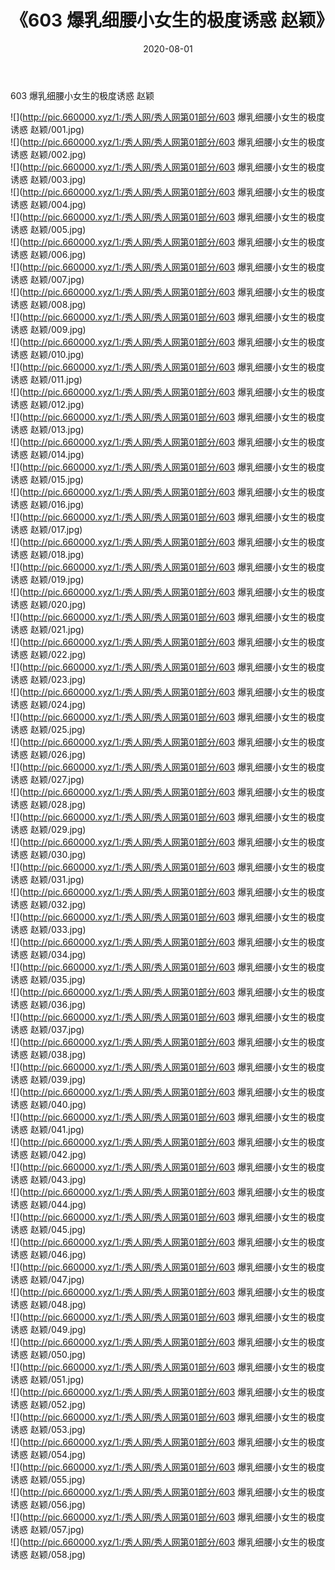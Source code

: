 ﻿---
layout: post
title:  《603 爆乳细腰小女生的极度诱惑 赵颖》
date:   2020-08-01
img: http://pic.660000.xyz/1:/秀人网/秀人网第01部分/603 爆乳细腰小女生的极度诱惑 赵颖/000.jpg
categories: [美女, 清纯, 唯美]
---

603 爆乳细腰小女生的极度诱惑 赵颖

  ![](http://pic.660000.xyz/1:/秀人网/秀人网第01部分/603 爆乳细腰小女生的极度诱惑 赵颖/001.jpg) <br> ![](http://pic.660000.xyz/1:/秀人网/秀人网第01部分/603 爆乳细腰小女生的极度诱惑 赵颖/002.jpg) <br> ![](http://pic.660000.xyz/1:/秀人网/秀人网第01部分/603 爆乳细腰小女生的极度诱惑 赵颖/003.jpg) <br> ![](http://pic.660000.xyz/1:/秀人网/秀人网第01部分/603 爆乳细腰小女生的极度诱惑 赵颖/004.jpg) <br> ![](http://pic.660000.xyz/1:/秀人网/秀人网第01部分/603 爆乳细腰小女生的极度诱惑 赵颖/005.jpg) <br> ![](http://pic.660000.xyz/1:/秀人网/秀人网第01部分/603 爆乳细腰小女生的极度诱惑 赵颖/006.jpg) <br> ![](http://pic.660000.xyz/1:/秀人网/秀人网第01部分/603 爆乳细腰小女生的极度诱惑 赵颖/007.jpg) <br> ![](http://pic.660000.xyz/1:/秀人网/秀人网第01部分/603 爆乳细腰小女生的极度诱惑 赵颖/008.jpg) <br> ![](http://pic.660000.xyz/1:/秀人网/秀人网第01部分/603 爆乳细腰小女生的极度诱惑 赵颖/009.jpg) <br> ![](http://pic.660000.xyz/1:/秀人网/秀人网第01部分/603 爆乳细腰小女生的极度诱惑 赵颖/010.jpg) <br> ![](http://pic.660000.xyz/1:/秀人网/秀人网第01部分/603 爆乳细腰小女生的极度诱惑 赵颖/011.jpg) <br> ![](http://pic.660000.xyz/1:/秀人网/秀人网第01部分/603 爆乳细腰小女生的极度诱惑 赵颖/012.jpg) <br> ![](http://pic.660000.xyz/1:/秀人网/秀人网第01部分/603 爆乳细腰小女生的极度诱惑 赵颖/013.jpg) <br> ![](http://pic.660000.xyz/1:/秀人网/秀人网第01部分/603 爆乳细腰小女生的极度诱惑 赵颖/014.jpg) <br> ![](http://pic.660000.xyz/1:/秀人网/秀人网第01部分/603 爆乳细腰小女生的极度诱惑 赵颖/015.jpg) <br> ![](http://pic.660000.xyz/1:/秀人网/秀人网第01部分/603 爆乳细腰小女生的极度诱惑 赵颖/016.jpg) <br> ![](http://pic.660000.xyz/1:/秀人网/秀人网第01部分/603 爆乳细腰小女生的极度诱惑 赵颖/017.jpg) <br> ![](http://pic.660000.xyz/1:/秀人网/秀人网第01部分/603 爆乳细腰小女生的极度诱惑 赵颖/018.jpg) <br> ![](http://pic.660000.xyz/1:/秀人网/秀人网第01部分/603 爆乳细腰小女生的极度诱惑 赵颖/019.jpg) <br> ![](http://pic.660000.xyz/1:/秀人网/秀人网第01部分/603 爆乳细腰小女生的极度诱惑 赵颖/020.jpg) <br> ![](http://pic.660000.xyz/1:/秀人网/秀人网第01部分/603 爆乳细腰小女生的极度诱惑 赵颖/021.jpg) <br> ![](http://pic.660000.xyz/1:/秀人网/秀人网第01部分/603 爆乳细腰小女生的极度诱惑 赵颖/022.jpg) <br> ![](http://pic.660000.xyz/1:/秀人网/秀人网第01部分/603 爆乳细腰小女生的极度诱惑 赵颖/023.jpg) <br> ![](http://pic.660000.xyz/1:/秀人网/秀人网第01部分/603 爆乳细腰小女生的极度诱惑 赵颖/024.jpg) <br> ![](http://pic.660000.xyz/1:/秀人网/秀人网第01部分/603 爆乳细腰小女生的极度诱惑 赵颖/025.jpg) <br> ![](http://pic.660000.xyz/1:/秀人网/秀人网第01部分/603 爆乳细腰小女生的极度诱惑 赵颖/026.jpg) <br> ![](http://pic.660000.xyz/1:/秀人网/秀人网第01部分/603 爆乳细腰小女生的极度诱惑 赵颖/027.jpg) <br> ![](http://pic.660000.xyz/1:/秀人网/秀人网第01部分/603 爆乳细腰小女生的极度诱惑 赵颖/028.jpg) <br> ![](http://pic.660000.xyz/1:/秀人网/秀人网第01部分/603 爆乳细腰小女生的极度诱惑 赵颖/029.jpg) <br> ![](http://pic.660000.xyz/1:/秀人网/秀人网第01部分/603 爆乳细腰小女生的极度诱惑 赵颖/030.jpg) <br> ![](http://pic.660000.xyz/1:/秀人网/秀人网第01部分/603 爆乳细腰小女生的极度诱惑 赵颖/031.jpg) <br> ![](http://pic.660000.xyz/1:/秀人网/秀人网第01部分/603 爆乳细腰小女生的极度诱惑 赵颖/032.jpg) <br> ![](http://pic.660000.xyz/1:/秀人网/秀人网第01部分/603 爆乳细腰小女生的极度诱惑 赵颖/033.jpg) <br> ![](http://pic.660000.xyz/1:/秀人网/秀人网第01部分/603 爆乳细腰小女生的极度诱惑 赵颖/034.jpg) <br> ![](http://pic.660000.xyz/1:/秀人网/秀人网第01部分/603 爆乳细腰小女生的极度诱惑 赵颖/035.jpg) <br> ![](http://pic.660000.xyz/1:/秀人网/秀人网第01部分/603 爆乳细腰小女生的极度诱惑 赵颖/036.jpg) <br> ![](http://pic.660000.xyz/1:/秀人网/秀人网第01部分/603 爆乳细腰小女生的极度诱惑 赵颖/037.jpg) <br> ![](http://pic.660000.xyz/1:/秀人网/秀人网第01部分/603 爆乳细腰小女生的极度诱惑 赵颖/038.jpg) <br> ![](http://pic.660000.xyz/1:/秀人网/秀人网第01部分/603 爆乳细腰小女生的极度诱惑 赵颖/039.jpg) <br> ![](http://pic.660000.xyz/1:/秀人网/秀人网第01部分/603 爆乳细腰小女生的极度诱惑 赵颖/040.jpg) <br> ![](http://pic.660000.xyz/1:/秀人网/秀人网第01部分/603 爆乳细腰小女生的极度诱惑 赵颖/041.jpg) <br> ![](http://pic.660000.xyz/1:/秀人网/秀人网第01部分/603 爆乳细腰小女生的极度诱惑 赵颖/042.jpg) <br> ![](http://pic.660000.xyz/1:/秀人网/秀人网第01部分/603 爆乳细腰小女生的极度诱惑 赵颖/043.jpg) <br> ![](http://pic.660000.xyz/1:/秀人网/秀人网第01部分/603 爆乳细腰小女生的极度诱惑 赵颖/044.jpg) <br> ![](http://pic.660000.xyz/1:/秀人网/秀人网第01部分/603 爆乳细腰小女生的极度诱惑 赵颖/045.jpg) <br> ![](http://pic.660000.xyz/1:/秀人网/秀人网第01部分/603 爆乳细腰小女生的极度诱惑 赵颖/046.jpg) <br> ![](http://pic.660000.xyz/1:/秀人网/秀人网第01部分/603 爆乳细腰小女生的极度诱惑 赵颖/047.jpg) <br> ![](http://pic.660000.xyz/1:/秀人网/秀人网第01部分/603 爆乳细腰小女生的极度诱惑 赵颖/048.jpg) <br> ![](http://pic.660000.xyz/1:/秀人网/秀人网第01部分/603 爆乳细腰小女生的极度诱惑 赵颖/049.jpg) <br> ![](http://pic.660000.xyz/1:/秀人网/秀人网第01部分/603 爆乳细腰小女生的极度诱惑 赵颖/050.jpg) <br> ![](http://pic.660000.xyz/1:/秀人网/秀人网第01部分/603 爆乳细腰小女生的极度诱惑 赵颖/051.jpg) <br> ![](http://pic.660000.xyz/1:/秀人网/秀人网第01部分/603 爆乳细腰小女生的极度诱惑 赵颖/052.jpg) <br> ![](http://pic.660000.xyz/1:/秀人网/秀人网第01部分/603 爆乳细腰小女生的极度诱惑 赵颖/053.jpg) <br> ![](http://pic.660000.xyz/1:/秀人网/秀人网第01部分/603 爆乳细腰小女生的极度诱惑 赵颖/054.jpg) <br> ![](http://pic.660000.xyz/1:/秀人网/秀人网第01部分/603 爆乳细腰小女生的极度诱惑 赵颖/055.jpg) <br> ![](http://pic.660000.xyz/1:/秀人网/秀人网第01部分/603 爆乳细腰小女生的极度诱惑 赵颖/056.jpg) <br> ![](http://pic.660000.xyz/1:/秀人网/秀人网第01部分/603 爆乳细腰小女生的极度诱惑 赵颖/057.jpg) <br> ![](http://pic.660000.xyz/1:/秀人网/秀人网第01部分/603 爆乳细腰小女生的极度诱惑 赵颖/058.jpg) <br>